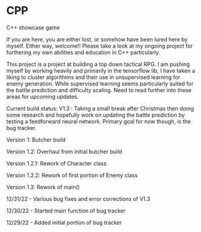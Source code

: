# CPP
C++ showcase game

If you are here, you are either lost, or somehow have been lured here by myself. Either way, welcome!! Please take a look at my ongoing project for furthering my own abilities and education in C++ particularly. 

This project is a project at building a top down tactical RPG. I am pushing myself by working heavily and primarily in the tensorflow lib, I have taken a liking to cluster algorithims and their use in unsupervised learning for enemy generation. While supervised learning seems particularly suited for the battle prediction and difficulty scaling. Need to read further into these areas for upcoming updates. 

Current build status: V1.3 : Taking a small break after Christmas then doing some research and hopefully work on updating the battle prediction by testing a feedforward neural network. Primary goal for now though, is the bug tracker. 


Version 1: Butcher build

Version 1.2: Overhaul from initial butcher build

Version 1.2.1: Rework of Character class

Version 1.2.2: Rework of first portion of Enemy class

Version 1.3: Rework of main()

12/31/22 - Various bug fixes and error corrections of V1.3

12/30/22 - Started main function of bug tracker

12/29/22 - Added initial portion of bug tracker
